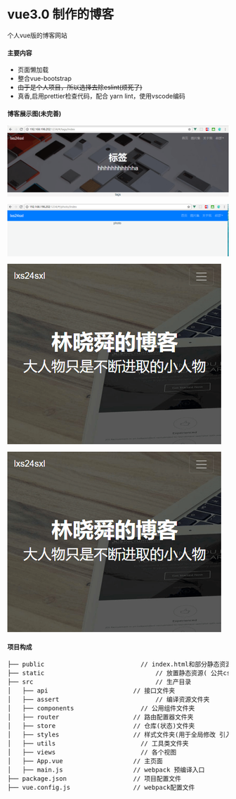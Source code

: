 # vue3.0 制作的博客
个人vue版的博客网站

#### 主要内容

- 页面懒加载
- 整合vue-bootstrap
- ~~由于是个人项目，所以选择去除eslint(烦死了)~~
- 真香,启用prettier检查代码，配合 yarn lint，使用vscode编码

#### 博客展示图(未完善)
![pc标签页页面的图片](https://github.com/lxs24sxl/readme_add_pic/raw/master/images/vue-blog/tag-pc.png)

![无banner页面的图片](https://github.com/lxs24sxl/readme_add_pic/raw/master/images/vue-blog/photo-pc.png)

![移动端展示的图片](https://github.com/lxs24sxl/readme_add_pic/raw/master/images/vue-blog/index-mobile.png)

![移动端展示的图片2](https://github.com/lxs24sxl/readme_add_pic/raw/master/images/vue-blog/index-mobile.png)

#### 项目构成

<pre>
├── public                     		// index.html和部分静态资源
├── static                   			// 放置静态资源( 公共css js images资源 )
├── src                   				// 生产目录
│   ├── api   	                  // 接口文件夹
│   ├── assert   	            		// 编译资源文件夹
│   ├── components   	            // 公用组件文件夹
│   ├── router                    // 路由配置器文件夹
│   ├── store                     // 仓库(状态)文件夹
│   ├── styles                    // 样式文件夹(用于全局修改 引入的组件样式)
│   ├── utils                    	// 工具类文件夹
│   ├── views                    	// 各个视图
│   ├── App.vue                   // 主页面
│   ├── main.js                   // webpack 预编译入口
├── package.json                  // 项目配置文件
├── vue.config.js                 // webpack配置文件
</pre>